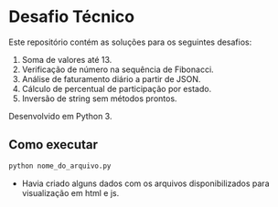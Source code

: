 # Desafio Técnico

Este repositório contém as soluções para os seguintes desafios:

1. Soma de valores até 13.
2. Verificação de número na sequência de Fibonacci.
3. Análise de faturamento diário a partir de JSON.
4. Cálculo de percentual de participação por estado.
5. Inversão de string sem métodos prontos.

Desenvolvido em Python 3.

## Como executar

```bash
python nome_do_arquivo.py
```

* Havia criado alguns dados com os arquivos disponibilizados para visualização em html e js.
